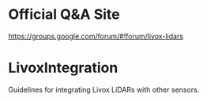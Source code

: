 # Official Q&A Site

https://groups.google.com/forum/#!forum/livox-lidars

# LivoxIntegration
Guidelines for integrating Livox LiDARs with other sensors. 
